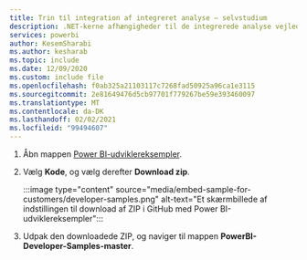 ```yaml
---
title: Trin til integration af integreret analyse – selvstudium
description: .NET-kerne afhængigheder til de integrerede analyse vejledninger.
services: powerbi
author: KesemSharabi
ms.author: kesharab
ms.topic: include
ms.date: 12/09/2020
ms.custom: include file
ms.openlocfilehash: f0ab325a21103117c7268fad50925a96ca1e3115
ms.sourcegitcommit: 2e81649476d5cb97701f779267be59e393460097
ms.translationtype: MT
ms.contentlocale: da-DK
ms.lasthandoff: 02/02/2021
ms.locfileid: "99494607"
---
```

1. Åbn mappen [Power BI-udviklereksempler](https://github.com/microsoft/PowerBI-Developer-Samples).

2. Vælg **Kode**, og vælg derefter **Download zip**.

    :::image type="content" source="media/embed-sample-for-customers/developer-samples.png" alt-text="Et skærmbillede af indstillingen til download af ZIP i GitHub med Power BI-udviklereksempler":::

3. Udpak den downloadede ZIP, og naviger til mappen **PowerBI-Developer-Samples-master**.